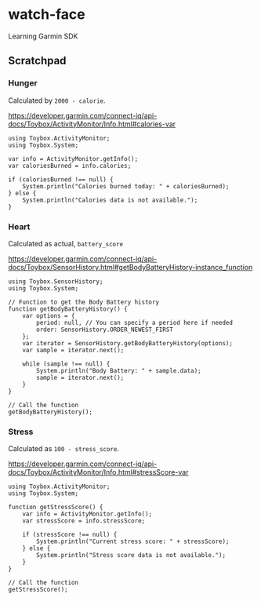 # watch-face
Learning Garmin SDK

## Scratchpad 

### Hunger 

Calculated by `2000 - calorie`. 

https://developer.garmin.com/connect-iq/api-docs/Toybox/ActivityMonitor/Info.html#calories-var

```
using Toybox.ActivityMonitor;
using Toybox.System;

var info = ActivityMonitor.getInfo();
var caloriesBurned = info.calories;

if (caloriesBurned !== null) {
    System.println("Calories burned today: " + caloriesBurned);
} else {
    System.println("Calories data is not available.");
}
```


### Heart

Calculated as actual, `battery_score`

https://developer.garmin.com/connect-iq/api-docs/Toybox/SensorHistory.html#getBodyBatteryHistory-instance_function

```
using Toybox.SensorHistory;
using Toybox.System;

// Function to get the Body Battery history
function getBodyBatteryHistory() {
    var options = {
        period: null, // You can specify a period here if needed
        order: SensorHistory.ORDER_NEWEST_FIRST
    };
    var iterator = SensorHistory.getBodyBatteryHistory(options);
    var sample = iterator.next();

    while (sample !== null) {
        System.println("Body Battery: " + sample.data);
        sample = iterator.next();
    }
}

// Call the function
getBodyBatteryHistory();

```
### Stress

Calculated as `100 - stress_score`. 

https://developer.garmin.com/connect-iq/api-docs/Toybox/ActivityMonitor/Info.html#stressScore-var

```
using Toybox.ActivityMonitor;
using Toybox.System;

function getStressScore() {
    var info = ActivityMonitor.getInfo();
    var stressScore = info.stressScore;

    if (stressScore !== null) {
        System.println("Current stress score: " + stressScore);
    } else {
        System.println("Stress score data is not available.");
    }
}

// Call the function
getStressScore();

```